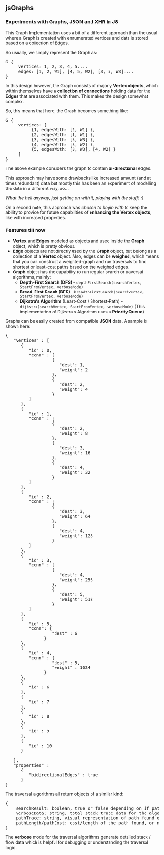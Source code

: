 ## jsGraphs ##

### Experiments with Graphs, JSON and XHR in JS ###

This Graph Implementation uses a bit of a different approach than the usual
where a Graph is created with ennumerated vertices and data is stored based on a 
collection of Edges.

So usually, we simply represent the Graph as:
<pre>
G {
     vertices: 1, 2, 3, 4, 5....
     edges: [1, 2, W1], [4, 5, W2], [3, 5, W3]....
}	
</pre>	

In this design however, the Graph consists of majorly **Vertex objects**, which within themselves have a **collection of connections** holding data for the **Edges** that are associated with them. This makes the design somewhat complex.

So, this means that here, the Graph becomes something like:
<pre>
G {
     vertices: [
          {1, edgesWith: [2, W1] },
          {2, edgesWith: [1, W1] },
          {3, edgesWith: [5, W3] },
          {4, edgesWith: [5, W2] },
          {5, edgesWith: [3, W3], [4, W2] }
     ]
}
</pre>
	
The above example considers the graph to contain **bi-directional** edges. 

This approach may have some drawbacks like increased amount (and at times redundant) data but mostly this has been an experiment of modelling the data in a different way, so... 

*What the hell anyway, just getting on with it, playing with the stuff! :)*

On a second note, this approach was *chosen to begin with* to keep the ability to provide for future capabilities of **enhancing the Vertex objects**, like with increased properties.

### Features till now ###

* **Vertex** and **Edges** modeled as objects and used inside the **Graph** object, which is pretty obvious.
* **Edge** objects are not directly used by the **Graph** object, but belong as a collection of a **Vertex** object. Also, edges can be **weighed**, which means that you can construct a weighted-graph and run traversals to find shortest or least-cost paths based on the weighed edges.
*  **Graph** object has the capability to run regular search or traversal algorithms, mainly:
	* **Depth-First Search (DFS)** - `depthFirstSearch(searchVertex, StartFromVertex, verboseMode)` 
	* **Bread-First Seach (BFS)** - `breadthFirstSearch(searchVertex, StartFromVertex, verboseMode)`
	* **Dijkstra's Algorithm** (Least-Cost / Shortest-Path) - `dijkstra(searchVertex, StartFromVertex, verboseMode)` (This implementation of Dijkstra's Algorithm uses a **Priority Queue**)

Graphs can be easily created from compatible **JSON** data. A sample is shown here:

<pre>
{      
   "vertices" : [
      {
         "id" : 0,
         "conn" : [
                  { 
                     "dest": 1, 
                     "weight": 2
                  },
                  { 
                     "dest": 2, 
                     "weight": 4
                  }
         ]
      },
      {
         "id" : 1,
         "conn" : [
                  { 
                     "dest": 2, 
                     "weight": 8
                  },
                  { 
                     "dest": 3, 
                     "weight": 16
                  },
                  { 
                     "dest": 4, 
                     "weight": 32
                  }
         ]
      },
      {
         "id" : 2,
         "conn" : [
                  { 
                     "dest": 3, 
                     "weight": 64
                  },
                  { 
                     "dest": 4, 
                     "weight": 128
                  }
         ]
      },
      {
         "id" : 3,
         "conn" : [
                  { 
                     "dest": 4, 
                     "weight": 256
                  },
                  { 
                     "dest": 5, 
                     "weight": 512
                  }
         ]
      },
      {
         "id" : 5,
         "conn": {
                  "dest" : 6
               }
      },
      {
         "id" : 4,
         "conn" : {
                  "dest" : 5,
                  "weight" : 1024
               }
      },
      {
         "id" : 6
      },
      {
         "id" : 7
      },
      {
         "id" : 8
      },
      {
         "id" : 9
      },
      {
         "id" : 10
      }
      
   ],
   "properties" : 
      {
         "bidirectionalEdges" : true
      }
}
</pre>


The traversal algorithms all return objects of a similar kind:
<pre>
{
    searchResult: boolean, true or false depending on if path is found,
    verboseData: string, total stack trace data for the algorithm run if verbose mode selected, 
    pathTrace: string, visual representation of path found or "Path not found!", 
    pathLength/pathCost: cost/length of the path found, or null if not found
}
</pre>

The **verbose** mode for the traversal algorithms generate detailed stack / flow data which is helpful for debugging or understanding the traversal logic.
